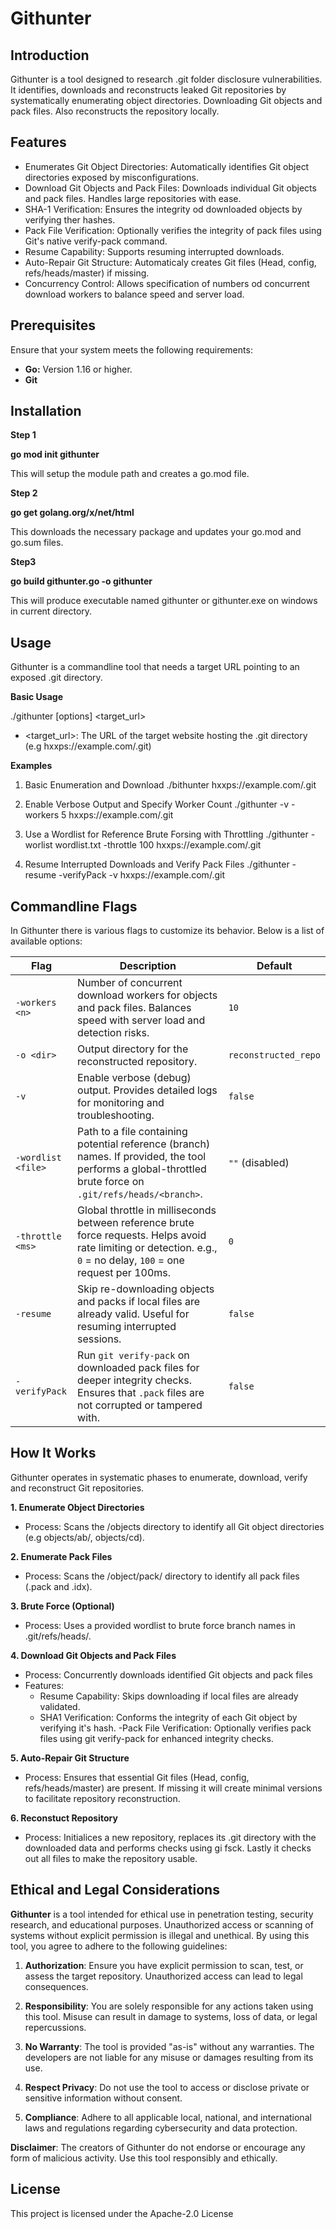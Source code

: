 # Githunter #

## Introduction ##
Githunter is a tool designed to research .git folder disclosure vulnerabilities.
It identifies, downloads and reconstructs leaked Git repositories by systematically enumerating object directories. Downloading Git objects and pack files. Also reconstructs the repository locally.

## Features ##

- Enumerates Git Object Directories: Automatically identifies Git object directories exposed by misconfigurations.
- Download Git Objects and Pack Files: Downloads individual Git objects and pack files. Handles large repositories with ease.
- SHA-1 Verification: Ensures the integrity od downloaded objects by verifying ther hashes.
- Pack File Verification: Optionally verifies the integrity of pack files using Git's native verify-pack command.
- Resume Capability: Supports resuming interrupted downloads.
- Auto-Repair Git Structure: Automaticaly creates Git files (Head, config, refs/heads/master) if missing.
- Concurrency Control: Allows specification of numbers od concurrent download workers to balance speed and server load.

## Prerequisites ##

Ensure that your system meets the following requirements:
- **Go:** Version 1.16 or higher.
- **Git**

## Installation ##

**Step 1**

**go mod init githunter**

This will setup the module path and creates a go.mod file.

**Step 2**

**go get golang.org/x/net/html**

This downloads the necessary package and updates your go.mod and go.sum files.

**Step3**

**go build githunter.go -o githunter**

This will produce executable named githunter or githunter.exe on windows in current directory.

## Usage ##

Githunter is a commandline tool that needs a target URL pointing to an exposed .git directory.

**Basic Usage**

./githunter [options] <target_url>

- <target_url>: The URL of the target website hosting the .git directory (e.g hxxps://example.com/.git)

**Examples**
1. Basic Enumeration and Download
./bithunter hxxps://example.com/.git

2. Enable Verbose Output and Specify Worker Count
./githunter -v -workers 5 hxxps://example.com/.git

3. Use a Wordlist for Reference Brute Forsing with Throttling
./githunter -worlist wordlist.txt -throttle 100 hxxps://example.com/.git

4. Resume Interrupted Downloads and Verify Pack Files
./githunter -resume -verifyPack -v hxxps://example.com/.git

## Commandline Flags

In Githunter there is various flags to customize its behavior. Below is a list of available options:

| **Flag**           | **Description**                                                                                                                                                     | **Default**          |
|--------------------|---------------------------------------------------------------------------------------------------------------------------------------------------------------------|----------------------|
| `-workers <n>`     | Number of concurrent download workers for objects and pack files. Balances speed with server load and detection risks.                                               | `10`                 |
| `-o <dir>`         | Output directory for the reconstructed repository.                                                                                                                   | `reconstructed_repo` |
| `-v`               | Enable verbose (debug) output. Provides detailed logs for monitoring and troubleshooting.                                                                           | `false`              |
| `-wordlist <file>` | Path to a file containing potential reference (branch) names. If provided, the tool performs a global-throttled brute force on `.git/refs/heads/<branch>`.           | `""` (disabled)      |
| `-throttle <ms>`   | Global throttle in milliseconds between reference brute force requests. Helps avoid rate limiting or detection. e.g., `0` = no delay, `100` = one request per 100ms. | `0`                  |
| `-resume`          | Skip re-downloading objects and packs if local files are already valid. Useful for resuming interrupted sessions.                                                     | `false`              |
| `-verifyPack`      | Run `git verify-pack` on downloaded pack files for deeper integrity checks. Ensures that `.pack` files are not corrupted or tampered with.                              | `false`              |


## How It Works

Githunter operates in systematic phases to enumerate, download, verify and reconstruct Git repositories.

**1. Enumerate Object Directories**
- Process: Scans the /objects directory to identify all Git object directories (e.g objects/ab/, objects/cd).

**2. Enumerate Pack Files**
- Process: Scans the /object/pack/ directory to identify all pack files (.pack and .idx).

**3. Brute Force (Optional)**
- Process: Uses a provided wordlist to brute force branch names in .git/refs/heads/.

**4. Download Git Objects and Pack Files**
- Process: Concurrently downloads identified Git objects and pack files
- Features:
    - Resume Capability: Skips downloading if local files are already validated.
    - SHA1 Verification: Conforms the integrity of each Git object by verifying it's hash.
    -Pack File Verification: Optionally verifies pack files using git verify-pack for enhanced integrity checks.

**5. Auto-Repair Git Structure**
- Process: Ensures that essential Git files (Head, config, refs/heads/master) are present. If missing it will create minimal versions to facilitate repository reconstruction.

**6. Reconstuct Repository**
- Process: Initialices a new repository, replaces its .git directory with the downloaded data and performs checks using gi fsck. Lastly it checks out all files to make the repository usable.


## Ethical and Legal Considerations
**Githunter** is a tool intended for ethical use in penetration testing, security research, and educational purposes. Unauthorized access or scanning of systems without explicit permission is illegal and unethical. By using this tool, you agree to adhere to the following guidelines:

1. **Authorization**: Ensure you have explicit permission to scan, test, or assess the target repository. Unauthorized access can lead to legal consequences.

2. **Responsibility**: You are solely responsible for any actions taken using this tool. Misuse can result in damage to systems, loss of data, or legal repercussions.

3. **No Warranty**: The tool is provided "as-is" without any warranties. The developers are not liable for any misuse or damages resulting from its use.

4. **Respect Privacy**: Do not use the tool to access or disclose private or sensitive information without consent.

5. **Compliance**: Adhere to all applicable local, national, and international laws and regulations regarding cybersecurity and data protection.

**Disclaimer**: The creators of Githunter do not endorse or encourage any form of malicious activity. Use this tool responsibly and ethically.

## License

This project is licensed under the Apache-2.0 License
